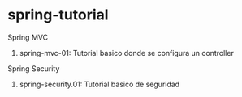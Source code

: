 spring-tutorial
===============

Spring MVC

1. spring-mvc-01: Tutorial basico donde se configura un controller

Spring Security

1. spring-security.01: Tutorial basico de seguridad
